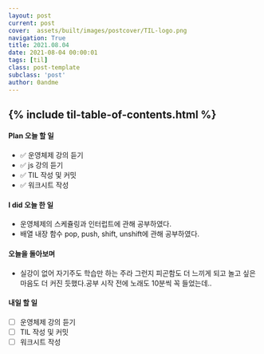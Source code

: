```yaml
---
layout: post
current: post
cover:  assets/built/images/postcover/TIL-logo.png
navigation: True
title: 2021.08.04
date: 2021-08-04 00:00:01
tags: [til]
class: post-template
subclass: 'post'
author: 0andme
---
```

{% include til-table-of-contents.html %}
---

<!-- excerpt-start -->

#### Plan 오늘 할 일
+ ✅ 운영체제 강의 듣기
+ ✅ js 강의 듣기
+ ✅ TIL 작성 및 커밋
+ ✅ 워크시트 작성

#### I did 오늘 한 일
+ 운영체제의 스케쥴링과 인터럽트에 관해 공부하였다.
+ 배열 내장 함수 pop, push, shift, unshift에 관해 공부하였다.

#### 오늘을 돌아보며
+ 실강이 없어 자기주도 학습만 하는 주라 그런지 피곤함도 더 느끼게 되고 놀고 싶은 마음도 더 커진 듯했다.공부 시작 전에 노래도 10분씩 꼭 들었는데.. 

#### 내일 할 일
+ [ ] 운영체제 강의 듣기
+ [ ] TIL 작성 및 커밋
+ [ ] 워크시트 작성